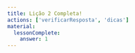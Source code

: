 ```yaml
---
title: Lição 2 Completa!
actions: ['verificarResposta', 'dicas']
material:
  lessonComplete:
    answer: 1
---
```


